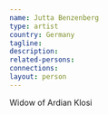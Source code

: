 ```yaml
---
name: Jutta Benzenberg
type: artist
country: Germany
tagline:
description:
related-persons:
connections:
layout: person
---
```

Widow of Ardian Klosi
